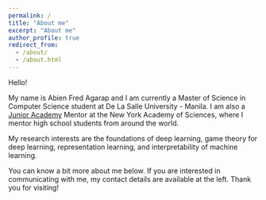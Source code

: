 ```yaml
---
permalink: /
title: "About me"
excerpt: "About me"
author_profile: true
redirect_from:
  - /about/
  - /about.html
---
```


Hello!

My name is Abien Fred Agarap and I am currently a Master of Science in Computer Science student at De La Salle University - Manila. I am also a [Junior Academy](https://www.nyas.org/programs/global-stem-alliance/the-junior-academy/) Mentor at the New York Academy of Sciences, where I mentor high school students from around the world.

My research interests are the foundations of deep learning, game theory for deep learning, representation learning, and interpretability of machine learning. 

You can know a bit more about me below. If you are interested in communicating with me, my contact details are available at the left. Thank you for visiting!
